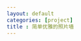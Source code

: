 ```yaml
---
layout: default
categories: [project]
title : 简单优雅的照片墙
---
```

<link href="main.css" rel="stylesheet" type="text/css">


<div class="photowall-container">
</div>
<div class="clearfix"></div>
<script type="text/javascript" src="jquery-ui-1.10.2.custom.js"></script>
<script type="text/javascript">
    /* 定义随机left，top和旋转值 */
    $(document).ready(function(){
        setTimeout(function(){
            $(".ad-page-footer").hide();
        },10);
        var zindex = 2;
        var w =  tk.min($(window).width(), screen.width, screen.availWidth) - 200;
        var h =  tk.min($(window).height(), screen.height, screen.availHeight) - 200;
        
        if(tk.isMobile.any()){
            w =  w + 150;
            h =  h + 150;
        }
        
        function defineRandom(){
            var randomLeft = Math.floor(w*(Math.random())), /* 图片left值 */
            randomTop =  Math.floor(h*Math.random()) , /* 图片top值 */
            randomRotate = 20 - Math.floor(40*Math.random()); /* 图片旋转角度 */
            return {
                left: randomLeft,
                top: randomTop,
                rotate:randomRotate
            }
        }
        
        
        function draggableNote(){
            $(".photowall-container img").draggable({
                containment: $(".photowall-container"),
                zIndex: 2700,
                start: function(){
                    $(this).css({"transform":"rotate(0deg)","cursor": "crosshair", "transition":"0ms"}); /* 开始拖动图片旋转为0，鼠标样式改变 */
                },
                stop: function(){
                    var _obj = defineRandom();
                    zindex = zindex + 1;
                    $(this).css({"transform":"rotate("+_obj.rotate+"deg)","cursor": "pointer", "z-index":zindex, "transition":"500ms"}); /* 停止拖动，旋转为随机的 */
                }
            });
            
        }
        
        function changeSize(){
            $(".photowall-container img").each(function(i,v){
                var img = $(v);
                if(tk.isMobile.any()){
                    img.css("width","35%");
                }else{
                    img.css("width","15%");
                }
                
            })
        }
        
        function getImageClassIndex(seed){
            return Math.ceil(Math.random()*seed);
        }
        
        function defineSevenDiv($own){
            var _obj = defineRandom();
            $own.css({"transform":"rotate("+_obj.rotate+"deg)"}); /* 设置随机旋转值 */
            $own.animate({left: _obj.left+"px",top: _obj.top+"px"}); /* 随机排布 */
        }
        
        
        function addTag(img){
            var className = "img-" + (getImageClassIndex(6) + 1);
            $(".photowall-container").append("<img class=\"photowall-img "+className+"\" src=\""+img.url+"\">");
            defineSevenDiv($(".photowall-container").find("img:last"));
        }
        
        $.get("photowall_data.json",function(d){
            var c = {}, key;
            for(var i in d){
                key = getImageClassIndex(d.length*3);
                c["_" + key] = key;
            }
            
            for(var i in c){
                var key = c[i];
                if(key < d.length){
                     addTag(d[key]);
                }
               
            }
            
            
            /* 拖动祝福卡片 */
            draggableNote();
            changeSize();
        },"json");
        
    });
</script>
